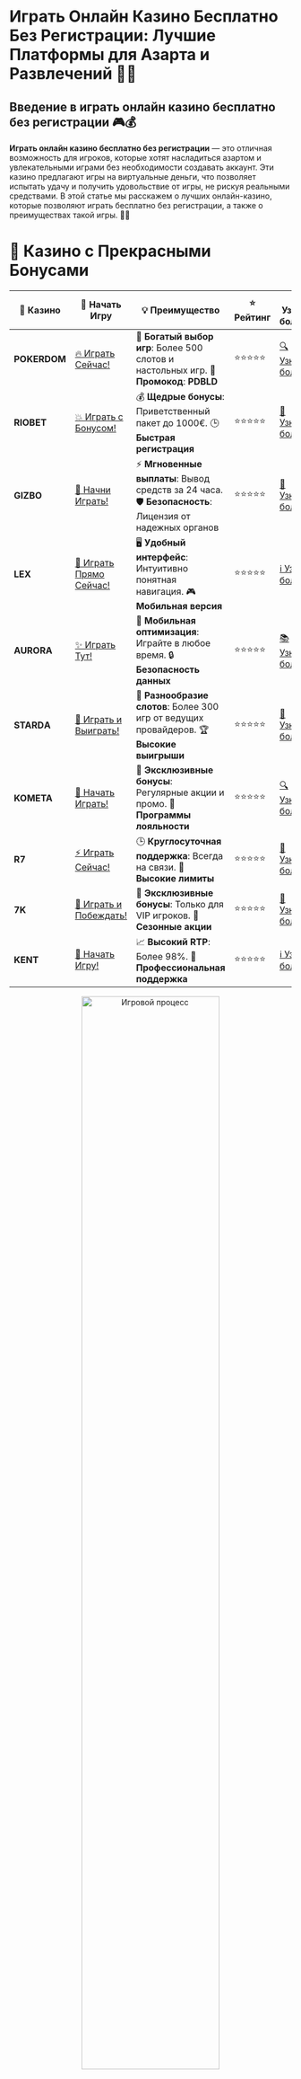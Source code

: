 # **Играть Онлайн Казино Бесплатно Без Регистрации: Лучшие Платформы для Азарта и Развлечений 🎰💸**

## Введение в **играть онлайн казино бесплатно без регистрации** 🎮💰

**Играть онлайн казино бесплатно без регистрации** — это отличная возможность для игроков, которые хотят насладиться азартом и увлекательными играми без необходимости создавать аккаунт. Эти казино предлагают игры на виртуальные деньги, что позволяет испытать удачу и получить удовольствие от игры, не рискуя реальными средствами. В этой статье мы расскажем о лучших онлайн-казино, которые позволяют играть бесплатно без регистрации, а также о преимуществах такой игры. 🚀💎

# 🌟 Казино с Прекрасными Бонусами

| 🎲 **Казино** | 🔗 **Начать Игру** | 💡 **Преимущество** | ⭐ **Рейтинг** | 🔗 **Узнать больше** | 🆕 **Новая информация** |
|--------------|---------------------|---------------------|----------------|----------------------|-------------------------|
| **POKERDOM**  | [🔥 Играть Сейчас!](https://brandplay.link/4k77v2yx) | 🎉 **Богатый выбор игр**: Более 500 слотов и настольных игр. 🎁 **Промокод**: **PDBLD** | ⭐⭐⭐⭐⭐ | [🔍 Узнать больше](https://brandplay.link/4k77v2yx) | 🏆 **Победители турниров** получают эксклюзивные подарки! |
| **RIOBET**    | [💥 Играть с Бонусом!](https://brandplay.link/7xBLTPyj) | 💰 **Щедрые бонусы**: Приветственный пакет до 1000€. 🕒 **Быстрая регистрация** | ⭐⭐⭐⭐⭐ | [📖 Узнать больше](https://brandplay.link/7xBLTPyj) | 💬 **Поддержка 24/7** для комфортной игры в любое время! |
| **GIZBO**     | [🚀 Начни Играть!](https://brandplay.link/bprXw4YV) | ⚡ **Мгновенные выплаты**: Вывод средств за 24 часа. 🛡️ **Безопасность**: Лицензия от надежных органов | ⭐⭐⭐⭐⭐ | [📝 Узнать больше](https://brandplay.link/bprXw4YV) | 🔒 **SSL-шифрование** для максимальной безопасности данных игроков. |
| **LEX**       | [💎 Играть Прямо Сейчас!](https://brandplay.link/zW4hdDFV) | 🖥️ **Удобный интерфейс**: Интуитивно понятная навигация. 🎮 **Мобильная версия** | ⭐⭐⭐⭐⭐ | [ℹ️ Узнать больше](https://brandplay.link/zW4hdDFV) | 📱 **Поддержка всех мобильных устройств** для удобства игры в любом месте. |
| **AURORA**    | [✨ Играть Тут!](https://10trafic-stat2.com/click/668546556bcc6313411604bd/6766/13032/subaccount) | 📱 **Мобильная оптимизация**: Играйте в любое время. 🔒 **Безопасность данных** | ⭐⭐⭐⭐⭐ | [📚 Узнать больше](https://10trafic-stat2.com/click/668546556bcc6313411604bd/6766/13032/subaccount) | 🌍 **Международная лицензия** на деятельность в разных странах. |
| **STARDА**    | [🎉 Играть и Выиграть!](https://brandplay.link/fB7xwRFL) | 🎰 **Разнообразие слотов**: Более 300 игр от ведущих провайдеров. 🏆 **Высокие выигрыши** | ⭐⭐⭐⭐⭐ | [🔎 Узнать больше](https://brandplay.link/fB7xwRFL) | 🎉 **Ежемесячные турниры** с крупными призами! |
| **KOMETA**    | [🎁 Начать Играть!](https://brandplay.link/8ZymQJV8) | 🎁 **Эксклюзивные бонусы**: Регулярные акции и промо. 🔄 **Программы лояльности** | ⭐⭐⭐⭐⭐ | [🔍 Узнать больше](https://brandplay.link/8ZymQJV8) | 🌟 **Персонализированные предложения** для долгосрочных игроков. |
| **R7**        | [⚡ Играть Сейчас!](https://brandplay.link/bMd3Yjsw) | 🕒 **Круглосуточная поддержка**: Всегда на связи. 💸 **Высокие лимиты** | ⭐⭐⭐⭐⭐ | [📖 Узнать больше](https://brandplay.link/bMd3Yjsw) | 🎯 **Рейтинг игроков** для лучших участников. |
| **7K**        | [🎯 Играть и Побеждать!](https://brandplay.link/BvQyFShp) | 🌟 **Эксклюзивные бонусы**: Только для VIP игроков. 🎉 **Сезонные акции** | ⭐⭐⭐⭐⭐ | [📝 Узнать больше](https://brandplay.link/BvQyFShp) | 🥇 **Особые привилегии** для постоянных игроков. |
| **KENT**      | [🔑 Начать Игру!](https://brandplay.link/Fv2WP3js) | 📈 **Высокий RTP**: Более 98%. 💼 **Профессиональная поддержка** | ⭐⭐⭐⭐⭐ | [ℹ️ Узнать больше](https://brandplay.link/Fv2WP3js) | 💬 **Поддержка на нескольких языках** для удобства игроков. |

<div align="center"> <img src="https://i.pinimg.com/originals/1d/b3/25/1db325483acbe642c6d4e6fdd73a4988.gif" alt="Игровой процесс" width="70%"> </div>
---

# 🚀 Быстрые Выигрыши и Поддержка

| 🎲 **Казино** | 🔗 **Начать Игру** | 💡 **Преимущество** | ⭐ **Рейтинг** | 🔗 **Узнать больше** | 🆕 **Новая информация** |
|--------------|---------------------|---------------------|----------------|----------------------|-------------------------|
| **GAMA**      | [🎯 Играть Прямо Сейчас!](https://brandplay.link/j6NMKsDz) | 🔍 **Интуитивный интерфейс**: Легкость использования. 🏅 **Престижные турниры** | ⭐⭐⭐⭐☆ | [🔎 Узнать больше](https://brandplay.link/j6NMKsDz) | 🏆 **Турниры с большими призами** каждый месяц. |
| **ONION**     | [💥 Играть и Выигрывать!](https://brandplay.link/zBGRVpQ9) | 🤑 **Низкие ставки**: Идеально для начинающих. 🔄 **Быстрые выводы** | ⭐⭐⭐⭐☆ | [🔍 Узнать больше](https://brandplay.link/zBGRVpQ9) | 🎮 **Казино для новичков** с простыми правилами. |
| **ЧЕМПИОН**   | [🏅 Играть в Турнире!](https://temon-gter.cfd/go/lRq?p80412p304504pcc44t17455) | 🏅 **Лояльная программа**: Награды за активность. 🎁 **Ежемесячные бонусы** | ⭐⭐⭐⭐☆ | [📖 Узнать больше](https://temon-gter.cfd/go/lRq?p80412p304504pcc44t17455) | 🥇 **Турниры и лояльность** — каждый шаг вознаграждается. |
| **VAVADA**    | [🚀 Играть Без Ожидания!](https://vavadapartner.pro/?promo=ea5c9275-6854-4505-94fc-95ab18221945-linkb2) | 🚀 **Быстрая регистрация**: Начните играть мгновенно. 🔐 **Безопасные транзакции** | ⭐⭐⭐⭐☆ | [📝 Узнать больше](https://vavadapartner.pro/?promo=ea5c9275-6854-4505-94fc-95ab18221945-linkb2) | 🏆 **Программа для новых игроков** с бонусами за регистрацию. |
| **FRIENDS**   | [🎉 Играть и Развлекаться!](https://gofriends.mba/linkb2) | 🤝 **Социальные игры**: Играйте с друзьями. 🌐 **Мультиплатформенность** | ⭐⭐⭐⭐☆ | [ℹ️ Узнать больше](https://gofriends.mba/linkb2) | 🎮 **Играйте с друзьями** и зарабатывайте бонусы за совместные действия. |
| **1WIN**      | [⚡ Играть и Выигрывать!](https://brandplay.link/smXVpBbG) | 🏆 **Спортивные ставки**: Широкий выбор видов спорта. 💵 **Высокие коэффициенты** | ⭐⭐⭐⭐☆ | [📚 Узнать больше](https://brandplay.link/smXVpBbG) | ⚽ **Бонусы на спортивные ставки** для активных игроков. |
| **DRIP**      | [💥 Играть Сразу!](https://drp-ircp01.com/c07e6a3db) | 🌐 **Инновационные игры**: Новейшие игровые технологии. 🛡️ **Высокая безопасность** | ⭐⭐⭐⭐☆ | [🔎 Узнать больше](https://drp-ircp01.com/c07e6a3db) | 🔧 **Инновационные функции** для удобства игры. |
| **JOYCASINO** | [🎰 Играть И Побеждать!](https://rpc30.call2me.pro/?/ru/registration?apkpop=0&partner=p24970p3291217pc98f) | 🎁 **Приятные бонусы**: Ежедневные акции и подарки. 🕹️ **Разнообразие игр** | ⭐⭐⭐⭐☆ | [🔍 Узнать больше](https://rpc30.call2me.pro/?/ru/registration?apkpop=0&partner=p24970p3291217pc98f) | 🎉 **Щедрые фриспины** для новых игроков. |
| **PLAYFORTUNA** | [🔥 Играть С Бонусом!](https://fortunapromo.net/alt/playfortuna/registration?0dc4a9362a71feb7e3f165fb8e766f70) | 🎉 **Регулярные акции**: Бонусы, фриспины и многое другое. 🏅 **Турниры** | ⭐⭐⭐⭐☆ | [📚 Узнать больше](https://fortunapromo.net/alt/playfortuna/registration?0dc4a9362a71feb7e3f165fb8e766f70) | 🎯 **Выгодные предложения** на популярные игры. |
| **SYKAA**     | [💸 Играть Сейчас!](https://s-two-way.com/?source=linkb2&pid=30697) | 💸 **Доступные ставки**: Идеально для новичков. 🎁 **Щедрые бонусы** | ⭐⭐⭐⭐☆ | [🔍 Узнать больше](https://s-two-way.com/?source=linkb2&pid=30697) | 💥 **Акции с большими бонусами** для новичков и опытных игроков. |

<div align="center"> <img src="https://schaeffers-cdn.s3.amazonaws.com/images/default-source/schaeffers-cdn-images/default-images/sectors/bigstock-casino-gambling-concept-with-f-369012793.jpg?sfvrsn=493ad806_4" alt="Игровой процесс" width="70%"> </div>
---

# 💸 Казино с Привлекательными Программами Лояльности

| 🎲 **Казино** | 🔗 **Начать Игру** | 💡 **Преимущество** | ⭐ **Рейтинг** | 🔗 **Узнать больше** | 🆕 **Новая информация** |
|--------------|---------------------|---------------------|----------------|----------------------|-------------------------|
| **KOMETA**    | [🎯 Начни Играть!](https://brandplay.link/8ZymQJV8) | 🎁 **Эксклюзивные бонусы**: Регулярные акции и промо. 🔄 **Программы лояльности** | ⭐⭐⭐⭐⭐ | [🔍 Узнать больше](https://brandplay.link/8ZymQJV8) | 🌟 **Персонализированные предложения** для долгосрочных игроков. |
| **1Xslots**   | [🏅 Играть Прямо Сейчас!](https://brandplay.link/hSB1khtr) | 🎉 **Множество акций**: Еженедельные бонусы и турниры. 🛡️ **Безопасность** | ⭐⭐⭐⭐⭐ | [📚 Узнать больше](https://brandplay.link/hSB1khtr) | 🏅 **Награды за активность**: участники программы лояльности получают специальные привилегии. |
| **R7**        | [🚀 Играть Сейчас!](https://brandplay.link/bMd3Yjsw) | 🕒 **Круглосуточная поддержка**: Всегда на связи. 💸 **Высокие лимиты** | ⭐⭐⭐⭐⭐ | [📖 Узнать больше](https://brandplay.link/bMd3Yjsw) | 💬 **VIP-поддержка** для постоянных игроков с приоритетом. |

<div align="center"> <img src="https://i.pinimg.com/originals/1d/b3/25/1db325483acbe642c6d4e6fdd73a4988.gif" alt="Игровой процесс" width="70%"> </div>
---

---

## Что такое **играть онлайн казино бесплатно без регистрации**? 🧐💡

**Играть онлайн казино бесплатно без регистрации** — это возможность играть в азартные игры, такие как слоты, рулетка, блэкджек и другие, без необходимости создавать учетную запись или вносить реальные деньги. Это идеальный способ для новичков научиться играть и понять, как работают различные игры, прежде чем делать реальные ставки. 🎰💵

### Основные особенности **играть онлайн казино бесплатно без регистрации** 📝✅

1. **Безопасность и комфорт**: Играйте без риска потерять реальные деньги, наслаждаясь игрой на виртуальные средства.
2. **Простота и доступность**: Не требуется регистрация, что делает процесс игры быстрым и удобным.
3. **Широкий выбор игр**: Включает игровые автоматы, настольные игры, рулетку, покер и другие азартные игры.
4. **Отсутствие финансовых обязательств**: Играйте без необходимости делать депозиты или выводить средства.

---

## Преимущества **играть онлайн казино бесплатно без регистрации** 🏅🎰

### 1. **Безопасность и отсутствие риска** 💸💥

Играть бесплатно без регистрации позволяет вам наслаждаться азартом, не рискуя реальными деньгами. Это идеальный способ для новичков, которые только начинают знакомиться с миром онлайн-казино.

### 2. **Простота и удобство** 🧐💡

Процесс игры без регистрации очень прост. Нет необходимости заполнять длинные формы, и вы можете начать играть сразу же, что делает опыт максимально удобным.

### 3. **Обучение и тренировка** 🧠💡

Играйте бесплатно, чтобы научиться правилам и стратегиям, не рискуя своими средствами. Это идеальная возможность для новичков или тех, кто хочет улучшить свои навыки.

### 4. **Разнообразие игр** 🎮🌟

Онлайн-казино предлагают широкий выбор игр, начиная от классических слотов до живых игр с дилерами, что позволяет каждому найти что-то для себя.

---

## Как выбрать **играть онлайн казино бесплатно без регистрации**? 🏆🎯

### 1. **Проверка лицензии и репутации** 🏢🌐

Перед тем как начать играть, убедитесь, что выбранная платформа имеет хорошую репутацию и предлагает честную игру, даже если вы играете бесплатно. Лицензированные казино всегда предлагают безопасные и честные условия для игроков.

### 2. **Выбор игр и провайдеров** 🎰🎮

Обратите внимание на наличие игр от популярных провайдеров, таких как **NetEnt**, **Microgaming**, **Play’n GO** и других. Это гарантирует высокое качество игры и честность результатов.

### 3. **Условия бонусов и акций** 🎁📜

Некоторые онлайн-казино предлагают бонусы или фриспины, даже если вы играете бесплатно. Обратите внимание на условия получения этих бонусов и убедитесь, что они выгодны для вас.

### 4. **Методы пополнения и вывода средств** 💳💸

Хотя игра бесплатная, в некоторых казино вы можете начать играть на реальные деньги в дальнейшем. Поэтому важно, чтобы казино предлагало безопасные и удобные способы пополнения счета и вывода средств.

---

## Где найти **играть онлайн казино бесплатно без регистрации**? 🌐💰

### 1. **Pokerdom** 🏆🎰

- **Лицензия**: Curacao eGaming
- **Особенности**: Бесплатные игры без регистрации, множество слотов и настольных игр.
- **Методы пополнения**: Банковские карты, электронные кошельки, криптовалюты.

#### Преимущества:
- Быстрая и легкая игра без регистрации.
- Большой выбор бесплатных игр.
- Простой интерфейс и быстрые выплаты.

---

### 2. **Riobet** 🎲💎

- **Лицензия**: Malta Gaming Authority
- **Особенности**: Бесплатные версии популярных слотов и настольных игр.
- **Методы пополнения**: Visa, MasterCard, Skrill, Neteller.

#### Преимущества:
- Простая и удобная платформа для бесплатной игры.
- Регулярные бонусы и акции.
- Множество бесплатных игровых автоматов.

---

### 3. **Gizbo** 💸🎉

- **Лицензия**: UK Gambling Commission
- **Особенности**: Бесплатные игры с возможностью попробовать все игры без регистрации.
- **Методы пополнения**: Банковские карты, электронные кошельки.

#### Преимущества:
- Легкий доступ к играм без регистрации.
- Множество бесплатных слотов и настольных игр.
- Регулярные бонусы для новых игроков.

---

### 4. **LEX** 🌟🎰

- **Лицензия**: Curacao eGaming
- **Особенности**: Бесплатные фриспины и игры без регистрации.
- **Методы пополнения**: Visa, MasterCard, Skrill.

#### Преимущества:
- Возможность играть без регистрации в бесплатные версии игр.
- Множество бонусных предложений.
- Удобный интерфейс и быстрая навигация.

---

### 5. **Aurora** 🏅💎

- **Лицензия**: Malta Gaming Authority
- **Особенности**: Бесплатные версии слотов, бонусы за регистрацию.
- **Методы пополнения**: PayPal, Visa, MasterCard.

#### Преимущества:
- Простота регистрации и быстрота доступа к играм.
- Множество бесплатных игр.
- Высокие RTP на слоты и настольные игры.

---

### 6. **Starda** ✨🎰

- **Лицензия**: Curacao eGaming
- **Особенности**: Играйте бесплатно в топовые слоты без регистрации.
- **Методы пополнения**: Электронные кошельки, криптовалюты.

#### Преимущества:
- Бесплатные слоты и настольные игры без необходимости в регистрации.
- Удобная мобильная версия.
- Регулярные акции и бонусы.

---

### 7. **Kometa** 🚀🎮

- **Лицензия**: Malta Gaming Authority
- **Особенности**: Множество бесплатных слотов и игр без регистрации.
- **Методы пополнения**: Visa, MasterCard, Skrill.

#### Преимущества:
- Простой и удобный интерфейс.
- Множество бесплатных игр с высокими шансами на выигрыш.
- Мгновенные выводы средств.

---

## Заключение: **Играть онлайн казино бесплатно без регистрации** — наслаждайтесь азартом без рисков! 🎉💰

**Играть онлайн казино бесплатно без регистрации** — это прекрасный способ начать знакомство с миром азартных игр без риска. Выбирайте надежные платформы, играйте бесплатно и наслаждайтесь процессом! Пусть удача будет на вашей стороне! 🍀🎰

---

## Часто задаваемые вопросы (FAQ) ❓📚

### 1. Что такое **играть онлайн казино бесплатно без регистрации**? 🎰💸

**Играть онлайн казино бесплатно без регистрации** означает играть в казино на виртуальные деньги, не регистрируя учетную запись, что позволяет наслаждаться азартом без рисков.

### 2. Как выбрать **играть онлайн казино бесплатно без регистрации**? 🏆🎮

При выборе важно обратить внимание на репутацию казино, наличие бесплатных игр и бонусов, а также безопасность данных и честность игр.

### 3. Какие бонусы предлагаются в **играть онлайн казино бесплатно без регистрации**? 🎁🎉

Онлайн-казино часто предлагают бонусы для новых игроков, такие как фриспины или бонусы на депозит, даже если вы играете бесплатно.

### 4. Где найти **играть онлайн казино бесплатно без регистрации**? 🌐💸

Вы можете найти **играть онлайн казино бесплатно без регистрации** на специализированных сайтах, где представлены лучшие платформы для игры без риска.
